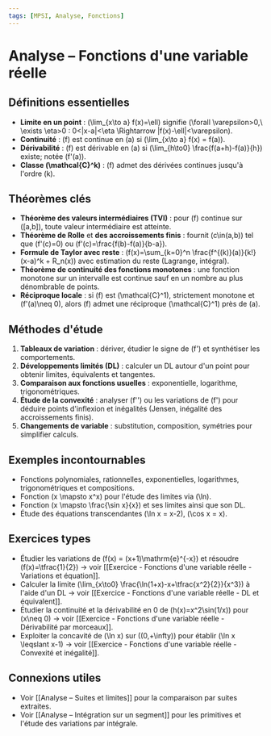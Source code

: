 ```yaml
---
tags: [MPSI, Analyse, Fonctions]
---
```


# Analyse – Fonctions d'une variable réelle

## Définitions essentielles
- **Limite en un point** : \(\lim_{x\to a} f(x)=\ell\) signifie \(\forall \varepsilon>0,\ \exists \eta>0 : 0<|x-a|<\eta \Rightarrow |f(x)-\ell|<\varepsilon\).
- **Continuité** : \(f\) est continue en \(a\) si \(\lim_{x\to a} f(x) = f(a)\).
- **Dérivabilité** : \(f\) est dérivable en \(a\) si \(\lim_{h\to0} \frac{f(a+h)-f(a)}{h}\) existe; notée \(f'(a)\).
- **Classe \(\mathcal{C}^k\)** : \(f\) admet des dérivées continues jusqu'à l'ordre \(k\).

## Théorèmes clés
- **Théorème des valeurs intermédiaires (TVI)** : pour \(f\) continue sur \([a,b]\), toute valeur intermédiaire est atteinte.
- **Théorème de Rolle** et **des accroissements finis** : fournit \(c\in(a,b)\) tel que \(f'(c)=0\) ou \(f'(c)=\frac{f(b)-f(a)}{b-a}\).
- **Formule de Taylor avec reste** : \(f(x)=\sum_{k=0}^n \frac{f^{(k)}(a)}{k!}(x-a)^k + R_n(x)\) avec estimation du reste (Lagrange, intégral).
- **Théorème de continuité des fonctions monotones** : une fonction monotone sur un intervalle est continue sauf en un nombre au plus dénombrable de points.
- **Réciproque locale** : si \(f\) est \(\mathcal{C}^1\), strictement monotone et \(f'(a)\neq 0\), alors \(f\) admet une réciproque \(\mathcal{C}^1\) près de \(a\).

## Méthodes d'étude
1. **Tableaux de variation** : dériver, étudier le signe de \(f'\) et synthétiser les comportements.
2. **Développements limités (DL)** : calculer un DL autour d'un point pour obtenir limites, équivalents et tangentes.
3. **Comparaison aux fonctions usuelles** : exponentielle, logarithme, trigonométriques.
4. **Étude de la convexité** : analyser \(f''\) ou les variations de \(f'\) pour déduire points d'inflexion et inégalités (Jensen, inégalité des accroissements finis).
5. **Changements de variable** : substitution, composition, symétries pour simplifier calculs.

## Exemples incontournables
- Fonctions polynomiales, rationnelles, exponentielles, logarithmes, trigonométriques et compositions.
- Fonction \(x \mapsto x^x\) pour l'étude des limites via \(\ln\).
- Fonction \(x \mapsto \frac{\sin x}{x}\) et ses limites ainsi que son DL.
- Étude des équations transcendantes \(\ln x = x-2\), \(\cos x = x\).

## Exercices types

- Étudier les variations de \(f(x) = (x+1)\mathrm{e}^{-x}\) et résoudre \(f(x)=\tfrac{1}{2}\) → voir [[Exercice - Fonctions d'une variable réelle - Variations et équation]].
- Calculer la limite \(\lim_{x\to0} \frac{\ln(1+x)-x+\tfrac{x^2}{2}}{x^3}\) à l'aide d'un DL → voir [[Exercice - Fonctions d'une variable réelle - DL et équivalent]].
- Étudier la continuité et la dérivabilité en 0 de \(h(x)=x^2\sin(1/x)\) pour \(x\neq 0\) → voir [[Exercice - Fonctions d'une variable réelle - Dérivabilité par morceaux]].
- Exploiter la concavité de \(\ln x\) sur \((0,+\infty)\) pour établir \(\ln x \leqslant x-1\) → voir [[Exercice - Fonctions d'une variable réelle - Convexité et inégalité]].


## Connexions utiles
- Voir [[Analyse – Suites et limites]] pour la comparaison par suites extraites.
- Voir [[Analyse – Intégration sur un segment]] pour les primitives et l'étude des variations par intégrale.
